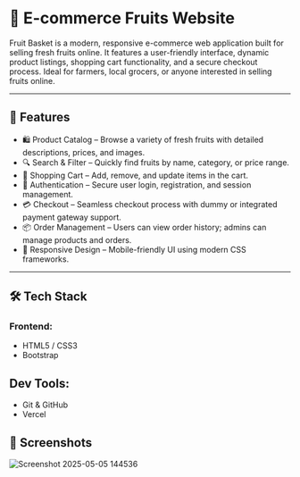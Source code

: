 # 🍎 E-commerce Fruits Website

Fruit Basket is a modern, responsive e-commerce web application built for selling fresh fruits online. It features a user-friendly interface, dynamic product listings, shopping cart functionality, and a secure checkout process. Ideal for farmers, local grocers, or anyone interested in selling fruits online.

---

## 🌟 Features

- 🛍️ Product Catalog – Browse a variety of fresh fruits with detailed descriptions, prices, and images.
- 🔍 Search & Filter – Quickly find fruits by name, category, or price range.
- 🛒 Shopping Cart – Add, remove, and update items in the cart.
- 🔐 Authentication – Secure user login, registration, and session management.
- 💳 Checkout – Seamless checkout process with dummy or integrated payment gateway support.
- 📦 Order Management – Users can view order history; admins can manage products and orders.
- 📱 Responsive Design – Mobile-friendly UI using modern CSS frameworks.

---

## 🛠️ Tech Stack

### Frontend:
- HTML5 / CSS3 
- Bootstrap 

## Dev Tools:
- Git & GitHub
- Vercel 
## 📸 Screenshots

![Screenshot 2025-05-05 144536](https://github.com/user-attachments/assets/a30cb39f-0e02-4140-9894-93eb63b45fa3)
